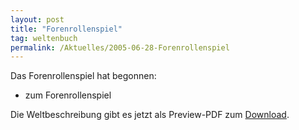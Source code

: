 ```yaml
---
layout: post
title: "Forenrollenspiel"
tag: weltenbuch
permalink: /Aktuelles/2005-06-28-Forenrollenspiel
---
```


<p>Das Forenrollenspiel hat begonnen:</p>
<ul>
<li>zum Forenrollenspiel</li>
</ul>
<p>Die Weltbeschreibung gibt es jetzt als Preview-PDF zum <a href="/downloads">Download</a>.</p>

